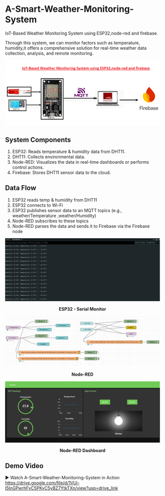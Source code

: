 # A-Smart-Weather-Monitoring-System

 IoT-Based Weather Monitoring System using ESP32,node-red and firebase.
 
 Through this system, we can monitor factors such as temperature, humidity,it offers a comprehensive solution for real-time weather data collection, analysis, and remote monitoring.

 ![System Diagram](images/iot.png)


## System Components
1. ESP32: Reads temperature & humidity data from DHT11.
2. DHT11: Collects environmental data.
3. Node-RED: Visualizes the data in real-time dashboards or performs control actions.
4. Firebase: Stores DHT11 sensor data to the cloud.


## Data Flow
1. ESP32 reads temp & humidity from DHT11
2. ESP32 connects to Wi-Fi
3. ESP32 publishes sensor data to an MQTT topics (e.g., weather/Temperature ,weather/Humidity)
4. Node-RED subscribes to these topics
5. Node-RED parses the data and sends it to Firebase via the Firebase node

 ![Serial Monitor](images/com.PNG)
 
<p align="center">
  <b>ESP32 - Serial Monitor</b>
</p>                               

 ![Node-Red](images/node-red.PNG)
 
<p align="center">
  <b>Node-RED</b>
</p>
                                                                
 ![Dashboard](images/dashboard.PNG)

<p align="center">
<b>Node-RED Dashboard</b>
</p>     


## Demo Video
▶ Watch A-Smart-Weather-Monitoring-System in Action
 https://drive.google.com/file/d/1VUi-l5InGPwrhFvC5PKyC5yBZ7YtkTXn/view?usp=drive_link

